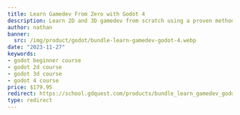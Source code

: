 ```yaml
---
title: Learn Gamedev From Zero with Godot 4
description: Learn 2D and 3D gamedev from scratch using a proven method that has helped thousands of people become game developers.
author: nathan
banner:
  src: /img/product/godot/bundle-learn-gamedev-godot-4.webp
date: "2023-11-27"
keywords:
- godot beginner course
- godot 2d course
- godot 3d course
- godot 4 course
price: $179.95
redirect: https://school.gdquest.com/products/bundle_learn_gamedev_godot_4
type: redirect
---
```

